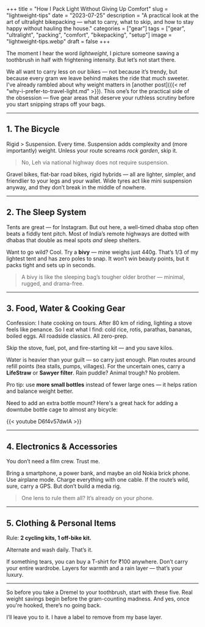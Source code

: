 +++
title = "How I Pack Light Without Giving Up Comfort"
slug = "lightweight-tips"
date = "2023-07-25"
description = "A practical look at the art of ultralight bikepacking — what to carry, what to skip, and how to stay happy without hauling the house."
categories = ["gear"]
tags = ["gear", "ultralight", "packing", "comfort", "bikepacking", "setup"]
image = "lightweight-tips.webp"
draft = false
+++

The moment I hear the word *lightweight*, I picture someone sawing a toothbrush in half with frightening intensity. But let’s not start there.

We all want to carry less on our bikes — not because it’s trendy, but because every gram we leave behind makes the ride that much sweeter. I've already rambled about why weight matters in [another post]({{< ref "why-i-prefer-to-travel-light.md" >}}). This one’s for the practical side of the obsession — five gear areas that deserve your ruthless scrutiny before you start snipping straps off your bags.

---

## 1. The Bicycle

Rigid > Suspension. Every time. Suspension adds complexity and (more importantly) weight. Unless your route screams *rock garden*, skip it.

> No, Leh via national highway does not require suspension.

Gravel bikes, flat-bar road bikes, rigid hybrids — all are lighter, simpler, and friendlier to your legs and your wallet. Wide tyres act like mini suspension anyway, and they don’t break in the middle of nowhere.

---

## 2. The Sleep System

Tents are great — for Instagram. But out here, a well-timed dhaba stop often beats a fiddly tent pitch. Most of India’s remote highways are dotted with dhabas that double as meal spots *and* sleep shelters.

Want to go wild? Cool. Try a **bivy** — mine weighs just 440g. That’s 1/3 of my lightest tent and has zero poles to snap. It won’t win beauty points, but it packs tight and sets up in seconds.

> A bivy is like the sleeping bag’s tougher older brother — minimal, rugged, and drama-free.

---

## 3. Food, Water & Cooking Gear

Confession: I hate cooking on tours. After 80 km of riding, lighting a stove feels like penance. So I eat what I find: cold rice, rotis, parathas, bananas, boiled eggs. All roadside classics. All zero-prep.

Skip the stove, fuel, pot, and fire-starting kit — and you save kilos.

Water is heavier than your guilt — so carry just enough. Plan routes around refill points (tea stalls, pumps, villages). For the uncertain ones, carry a **LifeStraw** or **Sawyer filter**. Rain puddle? Animal trough? No problem.

Pro tip: use **more small bottles** instead of fewer large ones — it helps ration and balance weight better.

Need to add an extra bottle mount? Here's a great hack for adding a downtube bottle cage to almost any bicycle:

{{< youtube D6f4v57dwIA >}}

---

## 4. Electronics & Accessories

You don’t need a film crew. Trust me.

Bring a smartphone, a power bank, and maybe an old Nokia brick phone. Use airplane mode. Charge everything with one cable. If the route’s wild, sure, carry a GPS. But don’t build a media rig.

> One lens to rule them all? It’s already on your phone.

---

## 5. Clothing & Personal Items

Rule: **2 cycling kits, 1 off-bike kit.**

Alternate and wash daily. That’s it.

If something tears, you can buy a T-shirt for ₹100 anywhere. Don’t carry your entire wardrobe. Layers for warmth and a rain layer — that’s your luxury.

---

So before you take a Dremel to your toothbrush, start with these five. Real weight savings begin before the gram-counting madness. And yes, once you're hooked, there’s no going back.

I’ll leave you to it. I have a label to remove from my base layer.
